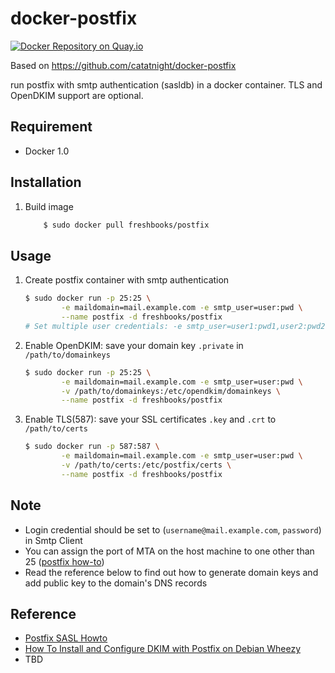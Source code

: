 docker-postfix
==============

[![Docker Repository on Quay.io](https://quay.io/repository/freshbooks/postfix/status "Docker Repository on Quay.io")](https://quay.io/repository/freshbooks/postfix)

Based on https://github.com/catatnight/docker-postfix

run postfix with smtp authentication (sasldb) in a docker container.
TLS and OpenDKIM support are optional.

## Requirement
+ Docker 1.0

## Installation
1. Build image

	```bash
        $ sudo docker pull freshbooks/postfix
	```

## Usage
1. Create postfix container with smtp authentication

	```bash
	$ sudo docker run -p 25:25 \
			-e maildomain=mail.example.com -e smtp_user=user:pwd \
			--name postfix -d freshbooks/postfix
	# Set multiple user credentials: -e smtp_user=user1:pwd1,user2:pwd2,...,userN:pwdN
	```
2. Enable OpenDKIM: save your domain key ```.private``` in ```/path/to/domainkeys```

	```bash
	$ sudo docker run -p 25:25 \
			-e maildomain=mail.example.com -e smtp_user=user:pwd \
			-v /path/to/domainkeys:/etc/opendkim/domainkeys \
			--name postfix -d freshbooks/postfix
	```
3. Enable TLS(587): save your SSL certificates ```.key``` and ```.crt``` to  ```/path/to/certs```

	```bash
	$ sudo docker run -p 587:587 \
			-e maildomain=mail.example.com -e smtp_user=user:pwd \
			-v /path/to/certs:/etc/postfix/certs \
			--name postfix -d freshbooks/postfix
	```

## Note
+ Login credential should be set to (`username@mail.example.com`, `password`) in Smtp Client
+ You can assign the port of MTA on the host machine to one other than 25 ([postfix how-to](http://www.postfix.org/MULTI_INSTANCE_README.html))
+ Read the reference below to find out how to generate domain keys and add public key to the domain's DNS records

## Reference
+ [Postfix SASL Howto](http://www.postfix.org/SASL_README.html)
+ [How To Install and Configure DKIM with Postfix on Debian Wheezy](https://www.digitalocean.com/community/articles/how-to-install-and-configure-dkim-with-postfix-on-debian-wheezy)
+ TBD
